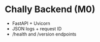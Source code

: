 # Chally Backend (M0)
- FastAPI + Uvicorn
- JSON logs + request ID
- /health and /version endpoints
